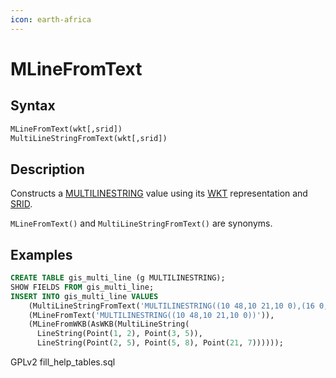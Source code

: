```yaml
---
icon: earth-africa
---
```


# MLineFromText

## Syntax

```sql
MLineFromText(wkt[,srid])
MultiLineStringFromText(wkt[,srid])
```

## Description

Constructs a [MULTILINESTRING](../multilinestring.md) value using its [WKT](wkt-definition.md) representation and [SRID](../geometry-properties/st_srid.md).

`MLineFromText()` and `MultiLineStringFromText()` are synonyms.

## Examples

```sql
CREATE TABLE gis_multi_line (g MULTILINESTRING);
SHOW FIELDS FROM gis_multi_line;
INSERT INTO gis_multi_line VALUES
    (MultiLineStringFromText('MULTILINESTRING((10 48,10 21,10 0),(16 0,16 23,16 48))')),
    (MLineFromText('MULTILINESTRING((10 48,10 21,10 0))')),
    (MLineFromWKB(AsWKB(MultiLineString(
      LineString(Point(1, 2), Point(3, 5)), 
      LineString(Point(2, 5), Point(5, 8), Point(21, 7))))));
```

GPLv2 fill\_help\_tables.sql
